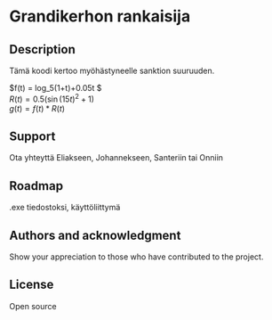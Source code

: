 # Grandikerhon rankaisija

## Description
Tämä koodi kertoo myöhästyneelle sanktion suuruuden.

$f(t) = log_5(1+t)+0.05t $ <br>
$R(t) = 0.5(\sin(15t)^2+1)$<br>
$g(t) = f(t)*R(t)$ <br>


## Support
Ota yhteyttä Eliakseen, Johannekseen, Santeriin tai Onniin

## Roadmap
.exe tiedostoksi, käyttöliittymä

## Authors and acknowledgment
Show your appreciation to those who have contributed to the project.

## License
Open source